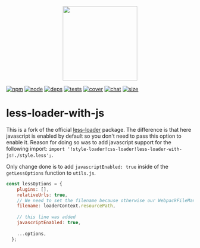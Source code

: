 <div align="center">
  <a href="https://github.com/webpack/webpack">
    <img width="200" height="200" src="https://webpack.js.org/assets/icon-square-big.svg">
  </a>
</div>

[![npm][npm]][npm-url]
[![node][node]][node-url]
[![deps][deps]][deps-url]
[![tests][tests]][tests-url]
[![cover][cover]][cover-url]
[![chat][chat]][chat-url]
[![size][size]][size-url]

# less-loader-with-js

This is a fork of the official [less-loader](https://github.com/webpack-contrib/less-loader) package. The difference is that here javascript is enabled by default so you don't need to pass this option to enable it. Reason for doing so was to add javascript support for the following import: `import '!style-loader!css-loader!less-loader-with-js!./style.less';`.

Only change done is to add `javascriptEnabled: true` inside of the `getLessOptions` function to `utils.js`.
```js
const lessOptions = {
    plugins: [],
    relativeUrls: true,
    // We need to set the filename because otherwise our WebpackFileManager will receive an undefined path for the entry
    filename: loaderContext.resourcePath,
    
    // this line was added
    javascriptEnabled: true,
    
    ...options,
  };
```

[npm]: https://img.shields.io/npm/v/less-loader.svg
[npm-url]: https://npmjs.com/package/less-loader
[node]: https://img.shields.io/node/v/less-loader.svg
[node-url]: https://nodejs.org
[deps]: https://david-dm.org/webpack-contrib/less-loader.svg
[deps-url]: https://david-dm.org/webpack-contrib/less-loader
[tests]: https://github.com/webpack-contrib/less-loader/workflows/less-loader/badge.svg
[tests-url]: https://github.com/webpack-contrib/less-loader/actions
[cover]: https://codecov.io/gh/webpack-contrib/less-loader/branch/master/graph/badge.svg
[cover-url]: https://codecov.io/gh/webpack-contrib/less-loader
[chat]: https://img.shields.io/badge/gitter-webpack%2Fwebpack-brightgreen.svg
[chat-url]: https://gitter.im/webpack/webpack
[size]: https://packagephobia.now.sh/badge?p=less-loader
[size-url]: https://packagephobia.now.sh/result?p=less-loader
